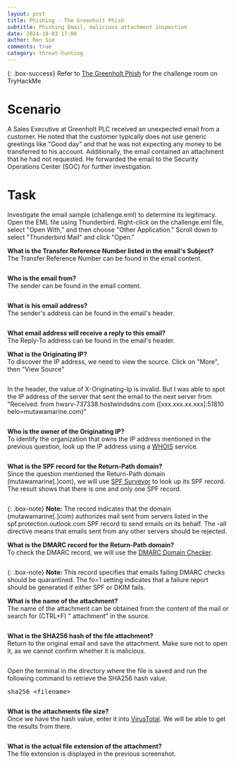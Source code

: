 ```yaml
---
layout: post
title: Phishing - The Greenholt Phish
subtitle: Phishing Email, malicious attachment inspection
date: 2024-10-03 17:08
author: Ren Sie
comments: true
category: threat-hunting
---
```


{: .box-success}
 Refer to [The Greenholt Phish](https://tryhackme.com/room/phishingemails5fgjlzxc) for the challenge room on TryHackMe

<!-- wp:heading {"level":1,"fontSize":"large"} -->
<h1 class="wp-block-heading has-large-font-size">Scenario</h1>
<!-- /wp:heading -->

<!-- wp:paragraph {"align":"justify","fontSize":"small"} -->
<p class="has-text-align-justify has-small-font-size">A Sales Executive at Greenholt PLC received an unexpected email from a customer. He noted that the customer typically does not use generic greetings like "Good day" and that he was not expecting any money to be transferred to his account. Additionally, the email contained an attachment that he had not requested. He forwarded the email to the Security Operations Center (SOC) for further investigation.</p>
<!-- /wp:paragraph -->

<!-- wp:heading {"level":1,"fontSize":"large"} -->
<h1 class="wp-block-heading has-large-font-size">Task</h1>
<!-- /wp:heading -->

<!-- wp:paragraph {"align":"justify","fontSize":"small"} -->
<p class="has-text-align-justify has-small-font-size">Investigate the email sample (challenge.eml) to determine its legitimacy.<br>Open the EML file using Thunderbird. Right-click on the challenge.eml file, select "Open With," and then choose "Other Application." Scroll down to select "Thunderbird Mail" and click "Open."</p>
<!-- /wp:paragraph -->

<!-- wp:paragraph {"align":"justify","fontSize":"small"} -->
<p class="has-text-align-justify has-small-font-size"><strong>What is the Transfer Reference Number listed in the email's Subject?</strong><br>The Transfer Reference Number can be found in the email content.</p>
<!-- /wp:paragraph -->

<!-- wp:paragraph {"align":"justify","fontSize":"small"} -->
<p class="has-text-align-justify has-small-font-size"></p>
<!-- /wp:paragraph -->

<!-- wp:image {"id":2699,"sizeSlug":"large","linkDestination":"media"} -->
<figure class="wp-block-image size-large"><a href="https://1earnwithren.wordpress.com/wp-content/uploads/2024/10/image-50.png"><img src="https://1earnwithren.wordpress.com/wp-content/uploads/2024/10/image-50.png?w=1024" alt="" class="wp-image-2699" /></a></figure>
<!-- /wp:image -->

<!-- wp:paragraph {"align":"justify","fontSize":"small"} -->
<p class="has-text-align-justify has-small-font-size"><strong>Who is the email from?</strong><br>The sender can be found in the email content.</p>
<!-- /wp:paragraph -->

<!-- wp:image {"id":2700,"sizeSlug":"large","linkDestination":"media"} -->
<figure class="wp-block-image size-large"><a href="https://1earnwithren.wordpress.com/wp-content/uploads/2024/10/image-51.png"><img src="https://1earnwithren.wordpress.com/wp-content/uploads/2024/10/image-51.png?w=1024" alt="" class="wp-image-2700" /></a></figure>
<!-- /wp:image -->

<!-- wp:paragraph {"align":"justify","fontSize":"small"} -->
<p class="has-text-align-justify has-small-font-size"><strong>What is his email address?</strong><br>The sender's address can be found in the email's header.</p>
<!-- /wp:paragraph -->

<!-- wp:image {"id":2701,"sizeSlug":"large","linkDestination":"media"} -->
<figure class="wp-block-image size-large"><a href="https://1earnwithren.wordpress.com/wp-content/uploads/2024/10/image-52.png"><img src="https://1earnwithren.wordpress.com/wp-content/uploads/2024/10/image-52.png?w=1024" alt="" class="wp-image-2701" /></a></figure>
<!-- /wp:image -->

<!-- wp:paragraph {"align":"justify","fontSize":"small"} -->
<p class="has-text-align-justify has-small-font-size"><strong>What email address will receive a reply to this email?</strong><br>The Reply-To address can be found in the email's header.</p>
<!-- /wp:paragraph -->

<!-- wp:paragraph {"align":"justify","fontSize":"small"} -->
<p class="has-text-align-justify has-small-font-size"><strong>What is the Originating IP?</strong><br>To discover the IP address, we need to view the source. Click on "More", then "View Source"</p>
<!-- /wp:paragraph -->

<!-- wp:image {"id":2702,"sizeSlug":"large","linkDestination":"media","align":"center"} -->
<figure class="wp-block-image aligncenter size-large"><a href="https://1earnwithren.wordpress.com/wp-content/uploads/2024/10/image-53.png"><img src="https://1earnwithren.wordpress.com/wp-content/uploads/2024/10/image-53.png?w=709" alt="" class="wp-image-2702" /></a></figure>
<!-- /wp:image -->

<!-- wp:paragraph {"align":"justify","fontSize":"small"} -->
<p class="has-text-align-justify has-small-font-size">In the header, the value of X-Originating-Ip is invalid. But I was able to spot the IP address of the server that sent the email to the next server from "Received: from hwsrv-737338.hostwindsdns.com ([xxx.xxx.xx.xxx]:51810 helo=mutawamarine.com)"</p>
<!-- /wp:paragraph -->

<!-- wp:image {"id":2703,"sizeSlug":"large","linkDestination":"media"} -->
<figure class="wp-block-image size-large"><a href="https://1earnwithren.wordpress.com/wp-content/uploads/2024/10/image-54.png"><img src="https://1earnwithren.wordpress.com/wp-content/uploads/2024/10/image-54.png?w=1024" alt="" class="wp-image-2703" /></a></figure>
<!-- /wp:image -->

<!-- wp:paragraph {"align":"justify","fontSize":"small"} -->
<p class="has-text-align-justify has-small-font-size"><strong>Who is the owner of the Originating IP?</strong><br>To identify the organization that owns the IP address mentioned in the previous question, look up the IP address using a <a href="https://www.whois.com/whois/192.119.71.157">WHOIS</a> service.</p>
<!-- /wp:paragraph -->

<!-- wp:image {"id":2704,"sizeSlug":"large","linkDestination":"none"} -->
<figure class="wp-block-image size-large"><img src="https://1earnwithren.wordpress.com/wp-content/uploads/2024/10/image-55.png?w=1024" alt="" class="wp-image-2704" /></figure>
<!-- /wp:image -->

<!-- wp:paragraph {"align":"justify","fontSize":"small"} -->
<p class="has-text-align-justify has-small-font-size"><strong>What is the SPF record for the Return-Path domain?</strong><br>Since the question mentioned the Return-Path domain (mutawamarine[.]com), we will use <a href="https://dmarcian.com/spf-survey/">SPF Surveyor</a> to look up its SPF record. The result shows that there is one and only one SPF record.</p>
<!-- /wp:paragraph -->

<!-- wp:image {"id":2705,"sizeSlug":"large","linkDestination":"media"} -->
<figure class="wp-block-image size-large"><a href="https://1earnwithren.wordpress.com/wp-content/uploads/2024/10/image-56.png"><img src="https://1earnwithren.wordpress.com/wp-content/uploads/2024/10/image-56.png?w=1004" alt="" class="wp-image-2705" /></a></figure>
<!-- /wp:image -->

{: .box-note}
**Note:** The record indicates that the domain (mutawamarine[.]com) authorizes mail sent from servers listed in the spf.protection.outlook.com SPF record to send emails on its behalf. The -all directive means that emails sent from any other servers should be rejected.

<!-- wp:paragraph {"align":"justify","fontSize":"small"} -->
<p class="has-text-align-justify has-small-font-size"><strong>What is the DMARC record for the Return-Path domain?</strong><br>To check the DMARC record, we will use the <a href="https://dmarcian.com/domain-checker/">DMARC Domain Checker</a>.</p>
<!-- /wp:paragraph -->

<!-- wp:image {"id":2698,"sizeSlug":"large","linkDestination":"media"} -->
<figure class="wp-block-image size-large"><a href="https://1earnwithren.wordpress.com/wp-content/uploads/2024/10/image-49.png"><img src="https://1earnwithren.wordpress.com/wp-content/uploads/2024/10/image-49.png?w=1024" alt="" class="wp-image-2698" /></a></figure>
<!-- /wp:image -->

{: .box-note}
**Note:** This record specifies that emails failing DMARC checks should be quarantined. The fo=1 setting indicates that a failure report should be generated if either SPF or DKIM fails.

<!-- wp:paragraph {"align":"justify","fontSize":"small"} -->
<p class="has-text-align-justify has-small-font-size"><strong>What is the name of the attachment?</strong><br>The name of the attachment can be obtained from the content of the mail or search for (CTRL+F) " attachment" in the source.</p>
<!-- /wp:paragraph -->

<!-- wp:image {"id":2697,"sizeSlug":"large","linkDestination":"media"} -->
<figure class="wp-block-image size-large"><a href="https://1earnwithren.wordpress.com/wp-content/uploads/2024/10/image-48.png"><img src="https://1earnwithren.wordpress.com/wp-content/uploads/2024/10/image-48.png?w=1024" alt="" class="wp-image-2697" /></a></figure>
<!-- /wp:image -->

<!-- wp:paragraph {"align":"justify","fontSize":"small"} -->
<p class="has-text-align-justify has-small-font-size"><strong>What is the SHA256 hash of the file attachment?</strong><br>Return to the original email and save the attachment. Make sure not to open it, as we cannot confirm whether it is malicious.</p>
<!-- /wp:paragraph -->

<!-- wp:image {"id":2694,"sizeSlug":"large","linkDestination":"media","align":"center"} -->
<figure class="wp-block-image aligncenter size-large"><a href="https://1earnwithren.wordpress.com/wp-content/uploads/2024/10/image-46.png"><img src="https://1earnwithren.wordpress.com/wp-content/uploads/2024/10/image-46.png?w=569" alt="" class="wp-image-2694" /></a></figure>
<!-- /wp:image -->

<!-- wp:paragraph {"align":"justify","fontSize":"small"} -->
<p class="has-text-align-justify has-small-font-size">Open the terminal in the directory where the file is saved and run the following command to retrieve the SHA256 hash value.</p>
<!-- /wp:paragraph -->

<!-- wp:paragraph {"align":"justify","backgroundColor":"tertiary","fontSize":"small"} -->
<p class="has-text-align-justify has-tertiary-background-color has-background has-small-font-size"><kbd>sha256 &lt;filename&gt;</kbd></p>
<!-- /wp:paragraph -->

<!-- wp:image {"id":2695,"sizeSlug":"large","linkDestination":"media"} -->
<figure class="wp-block-image size-large"><a href="https://1earnwithren.wordpress.com/wp-content/uploads/2024/10/image-47.png"><img src="https://1earnwithren.wordpress.com/wp-content/uploads/2024/10/image-47.png?w=1024" alt="" class="wp-image-2695" /></a></figure>
<!-- /wp:image -->

<!-- wp:paragraph {"align":"justify","fontSize":"small"} -->
<p class="has-text-align-justify has-small-font-size"><strong>What is the attachments file size?</strong><br>Once we have the hash value, enter it into <a href="https://www.virustotal.com/gui/file/2e91c533615a9bb8929ac4bb76707b2444597ce063d84a4b33525e25074fff3f">VirusTotal</a>. We will be able to get the results from there.</p>
<!-- /wp:paragraph -->

<!-- wp:image {"id":2693,"sizeSlug":"large","linkDestination":"media"} -->
<figure class="wp-block-image size-large"><a href="https://1earnwithren.wordpress.com/wp-content/uploads/2024/10/image-45.png"><img src="https://1earnwithren.wordpress.com/wp-content/uploads/2024/10/image-45.png?w=1024" alt="" class="wp-image-2693" /></a></figure>
<!-- /wp:image -->

<!-- wp:paragraph {"align":"justify","fontSize":"small"} -->
<p class="has-text-align-justify has-small-font-size"><strong>What is the actual file extension of the attachment?</strong><br>The file extension is displayed in the previous screenshot.</p>
<!-- /wp:paragraph -->

